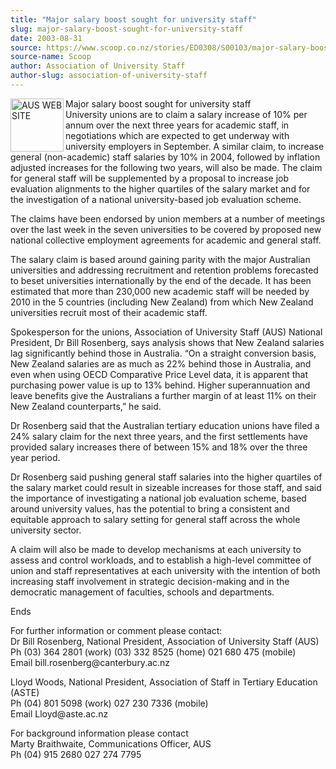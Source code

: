 ```yaml
---
title: "Major salary boost sought for university staff"
slug: major-salary-boost-sought-for-university-staff
date: 2003-08-31
source: https://www.scoop.co.nz/stories/ED0308/S00103/major-salary-boost-sought-for-university-staff.htm
source-name: Scoop
author: Association of University Staff
author-slug: association-of-university-staff
---
```


<p><img align="left" width="85" height="85" src="http://www.aus.ac.nz/pictures/logo.gif" alt="AUS WEB SITE" border="0">Major salary boost sought
for university staff<br>University unions are to claim a
salary increase of 10% per annum over the next three years
for academic staff, in negotiations which are expected to
get underway with university employers in September. A
similar claim, to increase general (non-academic) staff
salaries by 10% in 2004, followed by inflation adjusted
increases for the following two years, will also be made.
The claim for general staff will be supplemented by a
proposal to increase job evaluation alignments to the higher
quartiles of the salary market and for the investigation of
a national university-based job evaluation scheme.</p>

<p>The
claims have been endorsed by union members at a number of
meetings over the last week in the seven universities to be
covered by proposed new national collective employment
agreements for academic and general staff.<p>

<p>The salary
claim is based around gaining parity with the major
Australian universities and addressing recruitment and
retention problems forecasted to beset universities
internationally by the end of the decade. It has been
estimated that more than 230,000 new academic staff will be
needed by 2010 in the 5 countries (including New Zealand)
from which New Zealand universities recruit most of their
academic staff.<p>

<p>Spokesperson for the unions, Association
of University Staff (AUS) National President, Dr Bill
Rosenberg, says analysis shows that New Zealand salaries lag
significantly behind those in Australia. “On a straight
conversion basis, New Zealand salaries are as much as 22%
behind those in Australia, and even when using OECD
Comparative Price Level data, it is apparent that purchasing
power value is up to 13% behind. Higher superannuation and
leave benefits give the Australians a further margin of at
least 11% on their New Zealand counterparts,” he said.<p>
<p>Dr
Rosenberg said that the Australian tertiary education unions
have filed a 24% salary claim for the next three years, and
the first settlements have provided salary increases there
of between 15% and 18% over the three year period.</p>

<p>Dr
Rosenberg said pushing general staff salaries into the
higher quartiles of the salary market could result in
sizeable increases for those staff, and said the importance
of investigating a national job evaluation scheme, based
around university values, has the potential to bring a
consistent and equitable approach to salary setting for
general staff across the whole university sector.</p>

<p>A claim
will also be made to develop mechanisms at each university
to assess and control workloads, and to establish a
high-level committee of union and staff representatives at
each university with the intention of both increasing staff
involvement in strategic decision-making and in the
democratic management of faculties, schools and departments.<p>

<p>Ends</p>

<p>For further information or comment please
contact:<br>Dr Bill Rosenberg, National President,
Association of University Staff (AUS)		<br>Ph (03) 364 2801
(work)	(03) 332 8525 (home)		021 680 475 (mobile) 	<br>Email
bill.rosenberg@canterbury.ac.nz</p>

<p>Lloyd Woods, National
President, Association of Staff in Tertiary Education
(ASTE)<br>Ph (04) 801 5098 (work)	027 230 7336
(mobile)<br>Email Lloyd@aste.ac.nz</p>

<p>For background
information please contact<br>Marty Braithwaite,
Communications Officer, AUS<br>Ph (04) 915 2680	027 274
7795</p>

